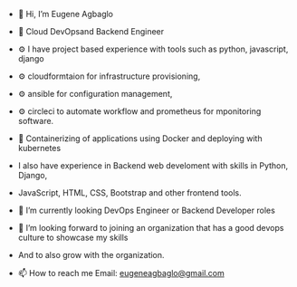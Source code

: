 - 👋 Hi, I’m Eugene Agbaglo
- 👀 Cloud DevOpsand Backend Engineer
- ⚙ I have project based experience with tools such as python, javascript, django
- ⚙ cloudformtaion for infrastructure provisioning,
- ⚙ ansible for configuration management,
- ⚙ circleci to automate workflow and prometheus for mponitoring software.
- 🔧 Containerizing of applications using Docker and deploying with kubernetes
- I also have experience in Backend web develoment with skills in Python, Django,
-  JavaScript, HTML, CSS, Bootstrap and other frontend tools.

- 🌱 I’m currently looking DevOps Engineer or Backend Developer roles
- 💞️ I’m looking forward to joining an organization that has a good devops culture to showcase my skills
- And to also grow with the organization.
- 📫 How to reach me Email: eugeneagbaglo@gmail.com

<!---
lowryel/lowryel is a ✨ special ✨ repository because its `README.md` (this file) appears on your GitHub profile.
You can click the Preview link to take a look at your changes.
--->
